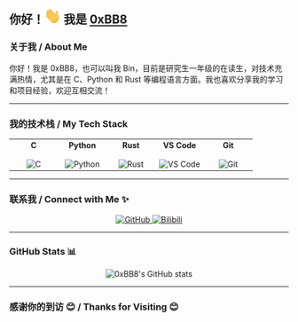 ## 你好！<img src="https://raw.githubusercontent.com/parth-27/parth-27/master/Hi.gif" width="30px"> 我是 [0xBB8](https://github.com/dahezhiquan)

### 关于我 / About Me

你好！我是 0xBB8，也可以叫我 Bin，目前是研究生一年级的在读生，对技术充满热情，尤其是在 C、Python 和 Rust 等编程语言方面。我也喜欢分享我的学习和项目经验，欢迎互相交流！

---

### 我的技术栈 / My Tech Stack  

<table>
  <tbody>
    <tr valign="top">
      <td align="center" width="20%">
        <strong>C</strong><br><br>
        <img src="https://upload.wikimedia.org/wikipedia/commons/thumb/3/35/The_C_Programming_Language_logo.svg/564px-The_C_Programming_Language_logo.svg.png" height="64px" alt="C">
      </td>
      <td align="center" width="20%">
        <strong>Python</strong><br><br>
        <img src="https://cdn4.iconfinder.com/data/icons/logos-and-brands/512/267_Python_logo-128.png" height="64px" alt="Python">
      </td>
      <td align="center" width="20%">
        <strong>Rust</strong><br><br>
        <img src="https://www.rust-lang.org/logos/rust-logo-128x128-blk-v2.png" height="64px" alt="Rust">
      </td>
      <td align="center" width="20%">
        <strong>VS Code</strong><br><br>
        <img src="https://cdn.svgporn.com/logos/visual-studio-code.svg" height="64px" alt="VS Code">
      </td>
      <td align="center" width="20%">
        <strong>Git</strong><br><br>
        <img src="https://cdn.svgporn.com/logos/git-icon.svg" height="64px" alt="Git">
      </td>
    </tr>
  </tbody>
</table>

---

### 联系我 / Connect with Me ✨  

<p align="center">
  <a href="https://github.com/threekb">
    <img src="https://img.shields.io/badge/Github-%230A0A0A.svg?&style=flat-square&logo=Github&logoColor=white" alt="GitHub">  
  </a>
  <a href="https://space.bilibili.com/3493142393260061?spm_id_from=333.1007.0.0">
    <img src="https://img.shields.io/badge/Bilibili-%231E90FF.svg?&style=flat-square&logo=bilibili&logoColor=white" alt="Bilibili">  
  </a>
</p>

---

### GitHub Stats 📊  

<div align="center">

![0xBB8's GitHub stats](https://github-readme-stats.vercel.app/api?username=threekb&show_icons=true&theme=radical)

</div>

---

### 感谢你的到访 😊 / Thanks for Visiting 😊  
